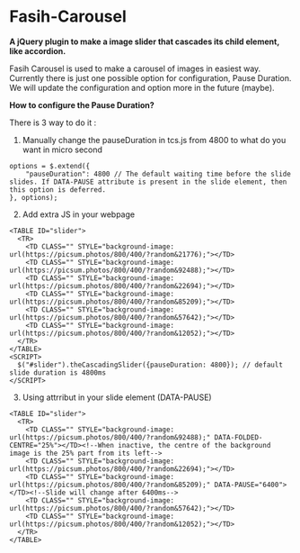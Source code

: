 # Fasih-Carousel
<B>A jQuery plugin to make a image slider that cascades its child element, like accordion.</B>

Fasih Carousel is used to make a carousel of images in easiest way. Currently there is just one possible option for configuration, Pause Duration. We will update the configuration and option more in the future (maybe).

<B>How to configure the Pause Duration?</B>

There is 3 way to do it :

1. Manually change the pauseDuration in tcs.js from 4800 to what do you want in micro second
```
options = $.extend({
	"pauseDuration": 4800 // The default waiting time before the slide slides. If DATA-PAUSE attribute is present in the slide element, then this option is deferred.
}, options);
```
2. Add extra JS in your webpage 
```
<TABLE ID="slider">
  <TR>
    <TD CLASS="" STYLE="background-image: url(https://picsum.photos/800/400/?random&21776);"></TD>
    <TD CLASS="" STYLE="background-image: url(https://picsum.photos/800/400/?random&92488);"></TD>
    <TD CLASS="" STYLE="background-image: url(https://picsum.photos/800/400/?random&22694);"></TD>
    <TD CLASS="" STYLE="background-image: url(https://picsum.photos/800/400/?random&85209);"></TD>
    <TD CLASS="" STYLE="background-image: url(https://picsum.photos/800/400/?random&57642);"></TD>
    <TD CLASS="" STYLE="background-image: url(https://picsum.photos/800/400/?random&12052);"></TD>
  </TR>
</TABLE>
<SCRIPT>
  $("#slider").theCascadingSlider({pauseDuration: 4800}); // default slide duration is 4800ms
</SCRIPT>
```
3. Using attrribut in your slide element (DATA-PAUSE)
```
<TABLE ID="slider">
  <TR>
    <TD CLASS="" STYLE="background-image: url(https://picsum.photos/800/400/?random&92488);" DATA-FOLDED-CENTRE="25%"></TD><!--When inactive, the centre of the background image is the 25% part from its left-->
    <TD CLASS="" STYLE="background-image: url(https://picsum.photos/800/400/?random&22694);"></TD>
    <TD CLASS="" STYLE="background-image: url(https://picsum.photos/800/400/?random&85209);" DATA-PAUSE="6400"></TD><!--Slide will change after 6400ms-->
    <TD CLASS="" STYLE="background-image: url(https://picsum.photos/800/400/?random&57642);"></TD>
    <TD CLASS="" STYLE="background-image: url(https://picsum.photos/800/400/?random&12052);"></TD>
  </TR>
</TABLE>
```
